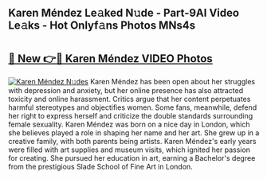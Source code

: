## Karen Méndez Le𝚊ked N𝚞de - Part-9AI Video Le𝚊ks - Hot Onlyf𝚊ns Photos MNs4s

# <h2><a href="http://ac38313.deff.icu/?id=Karen+M%c3%a9ndez">🔗 New 👉🔴 Karen Méndez VIDEO Photos</a></h2>

[![Karen Méndez N𝚞des](https://i.imgur.com/rIISA9y.gif)](http://ac38313.deff.icu/?id=Karen+M%c3%a9ndez)
Karen Méndez has been open about her struggles with depression and anxiety, but her online presence has also attracted toxicity and online harassment. Critics argue that her content perpetuates harmful stereotypes and objectifies women. Some fans, meanwhile, defend her right to express herself and criticize the double standards surrounding female sexuality. Karen Méndez was born on a nice day in London, which she believes played a role in shaping her name and her art. She grew up in a creative family, with both parents being artists. Karen Méndez's early years were filled with art supplies and museum visits, which ignited her passion for creating. She pursued her education in art, earning a Bachelor's degree from the prestigious Slade School of Fine Art in London.

